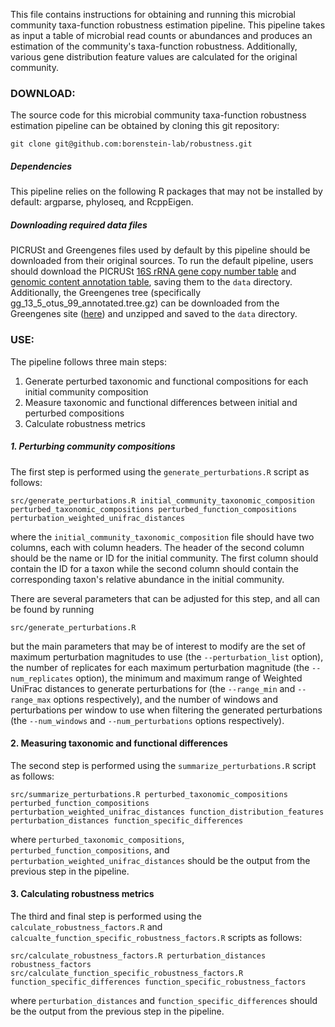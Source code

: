 This file contains instructions for obtaining and running this microbial community taxa-function robustness estimation pipeline. This pipeline takes as input a table of microbial read counts or abundances and produces an estimation of the community's taxa-function robustness. Additionally, various gene distribution feature values are calculated for the original community.

### DOWNLOAD:

The source code for this microbial community taxa-function robustness estimation pipeline can be obtained by cloning this git repository:

`git clone git@github.com:borenstein-lab/robustness.git`

##### Dependencies

This pipeline relies on the following R packages that may not be installed by default: argparse, phyloseq, and RcppEigen.

##### Downloading required data files

PICRUSt and Greengenes files used by default by this pipeline should be downloaded from their original sources. To run the default pipeline, users should download the PICRUSt [16S rRNA gene copy number table](http://kronos.pharmacology.dal.ca/public_files/picrust/picrust_precalculated_v1.1.3/13_5/16S_13_5_precalculated.tab.gz) and [genomic content annotation table](http://kronos.pharmacology.dal.ca/public_files/picrust/picrust_precalculated_v1.1.3/13_5/ko_13_5_precalculated.tab.gz), saving them to the `data` directory. Additionally, the Greengenes tree (specifically gg_13_5_otus_99_annotated.tree.gz) can be downloaded from the Greengenes site ([here](http://greengenes.secondgenome.com/downloads/database/13_5)) and unzipped and saved to the `data` directory.

### USE:

The pipeline follows three main steps:
1. Generate perturbed taxonomic and functional compositions for each initial community composition
2. Measure taxonomic and functional differences between initial and perturbed compositions
3. Calculate robustness metrics

##### 1. Perturbing community compositions

The first step is performed using the `generate_perturbations.R` script as follows:

`src/generate_perturbations.R initial_community_taxonomic_composition perturbed_taxonomic_compositions perturbed_function_compositions perturbation_weighted_unifrac_distances`

where the `initial_community_taxonomic_composition` file should have two columns, each with column headers. The header of the second column should be the name or ID for the initial community. The first column should contain the ID for a taxon while the second column should contain the corresponding taxon's relative abundance in the initial community.

There are several parameters that can be adjusted for this step, and all can be found by running

`src/generate_perturbations.R`

but the main parameters that may be of interest to modify are the set of maximum perturbation magnitudes to use (the `--perturbation_list` option), the number of replicates for each maximum perturbation magnitude (the `--num_replicates` option), the minimum and maximum range of Weighted UniFrac distances to generate perturbations for (the `--range_min` and `--range_max` options respectively), and the number of windows and perturbations per window to use when filtering the generated perturbations (the `--num_windows` and `--num_perturbations` options respectively).

#### 2. Measuring taxonomic and functional differences

The second step is performed using the `summarize_perturbations.R` script as follows:

`src/summarize_perturbations.R perturbed_taxonomic_compositions perturbed_function_compositions perturbation_weighted_unifrac_distances function_distribution_features perturbation_distances function_specific_differences`

where `perturbed_taxonomic_compositions`, `perturbed_function_compositions`, and `perturbation_weighted_unifrac_distances` should be the output from the previous step in the pipeline.

#### 3. Calculating robustness metrics

The third and final step is performed using the `calculate_robustness_factors.R` and `calcualte_function_specific_robustness_factors.R` scripts as follows:

```
src/calculate_robustness_factors.R perturbation_distances robustness_factors
src/calculate_function_specific_robustness_factors.R function_specific_differences function_specific_robustness_factors
```

where `perturbation_distances` and `function_specific_differences` should be the output from the previous step in the pipeline.
